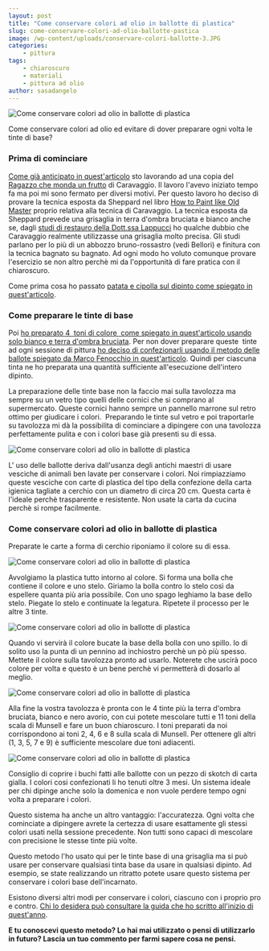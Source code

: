 ```yaml
---
layout: post
title: "Come conservare colori ad olio in ballotte di plastica"
slug: come-conservare-colori-ad-olio-ballotte-pastica
image: /wp-content/uploads/conservare-colori-ballotte-3.JPG
categories:
    - pittura
tags:
    - chiaroscuro
    - materiali
    - pittura ad olio
author: sasadangelo
---
```


![Come conservare colori ad olio in ballotte di plastica](https://www.disegnoepittura.it/wp-content/uploads/conservare-colori-ballotte-3.JPG "Come conservare colori ad olio in ballotte di plastica")

Come conservare colori ad olio ed evitare di dover preparare ogni volta le tinte di base?

### Prima di cominciare

[Come già anticipato in quest'articolo](https://www.disegnoepittura.it/tecniche-di-pittura-ad-olio-patata/) sto lavorando ad una copia del [Ragazzo che monda un frutto](https://it.wikipedia.org/wiki/Ragazzo_che_monda_un_frutto) di Caravaggio. Il lavoro l'avevo iniziato tempo fa ma poi mi sono fermato per diversi motivi. Per questo lavoro ho deciso di provare la tecnica esposta da Sheppard nel libro [How to Paint like Old Master](https://www.amazon.com/How-Paint-Like-Old-Masters/dp/082302671X) proprio relativa alla tecnica di Caravaggio. La tecnica esposta da Sheppard prevede una grisaglia in terra d'ombra bruciata e bianco anche se, dagli [studi di restauro della Dott.ssa Lappucci](http://www.robertalapucci.com/pagina-pdf/) ho qualche dubbio che Caravaggio realmente utilizzasse una grisaglia molto precisa. Gli studi parlano per lo più di un abbozzo bruno-rossastro (vedi Bellori) e finitura con la tecnica bagnato su bagnato. Ad ogni modo ho voluto comunque provare l'esercizio se non altro perchè mi da l'opportunità di fare pratica con il chiaroscuro.

Come prima cosa ho passato [patata e cipolla sul dipinto come spiegato in quest'articolo](https://www.disegnoepittura.it/tecniche-di-pittura-ad-olio-patata/).

### Come preparare le tinte di base

Poi [ho preparato 4  toni di colore  come spiegato in quest'articolo usando solo bianco e terra d'ombra bruciata](https://www.disegnoepittura.it/come-mescolare-colori-realizzare-chiaroscuro/). Per non dover preparare queste  tinte ad ogni sessione di pittura [ho deciso di confezionarli usando il metodo delle ballote spiegato da Marco Fenocchio in quest'articolo](https://www.disegnoepittura.it/come-preparavano-conservavano-colori-olio-antichi-maestri/). Quindi per ciascuna tinta ne ho preparata una quantità sufficiente all'esecuzione dell'intero dipinto.

La preparazione delle tinte base non la faccio mai sulla tavolozza ma sempre su un vetro tipo quelli delle cornici che si comprano al supermercato. Queste cornici hanno sempre un pannello marrone sul retro ottimo per giudicare i colori.  Preparando le tinte sul vetro e poi traportarle su tavolozza mi dà la possibilita di cominciare a dipingere con una tavolozza perfettamente pulita e con i colori base già presenti su di essa.

![Come conservare colori ad olio in ballotte di plastica](https://www.disegnoepittura.it/wp-content/uploads/conservare-colori-ballotte-1.jpg "Come conservare colori ad olio in ballotte di plastica")

L' uso delle ballotte deriva dall'usanza degli antichi maestri di usare vesciche di animali ben lavate per conservare i colori. Noi rimpiazziamo queste vesciche con carte di plastica del tipo della confezione della carta igienica tagliate a cerchio con un diametro di circa 20 cm. Questa carta è l'ideale perchè trasparente e resistente. Non usate la carta da cucina perchè si rompe facilmente.

### Come conservare colori ad olio in ballotte di plastica

Preparate le carte a forma di cerchio riponiamo il colore su di essa.

![Come conservare colori ad olio in ballotte di plastica](https://www.disegnoepittura.it/wp-content/uploads/conservare-colori-ballotte-2.jpg "Come conservare colori ad olio in ballotte di plastica")

Avvolgiamo la plastica tutto intorno al colore. Si forma una bolla che contiene il colore e uno stelo. Giriamo la bolla contro lo stelo così da espellere quanta più aria possibile. Con uno spago leghiamo la base dello stelo. Piegate lo stelo e continuate la legatura. Ripetete il processo per le altre 3 tinte.

![Come conservare colori ad olio in ballotte di plastica](https://www.disegnoepittura.it/wp-content/uploads/conservare-colori-ballotte-3.JPG "Come conservare colori ad olio in ballotte di plastica")

Quando vi servirà il colore bucate la base della bolla con uno spillo. Io di solito uso la punta di un pennino ad inchiostro perchè un pò più spesso. Mettete il colore sulla tavolozza pronto ad usarlo. Noterete che uscirà poco colore per volta e questo è un bene perchè vi permetterà di dosarlo al meglio.

![Come conservare colori ad olio in ballotte di plastica](https://www.disegnoepittura.it/wp-content/uploads/conservare-colori-ballotte-4.JPG "Come conservare colori ad olio in ballotte di plastica")

Alla fine la vostra tavolozza è pronta con le 4 tinte più la terra d'ombra bruciata, bianco e nero avorio, con cui potete mescolare tutti e 11 toni della scala di Munsell e fare un buon chiaroscuro. I toni preparati da noi corrispondono ai toni 2, 4, 6 e 8 sulla scala di Munsell. Per ottenere gli altri (1, 3, 5, 7 e 9) è sufficiente mescolare due toni adiacenti.

![Come conservare colori ad olio in ballotte di plastica](https://www.disegnoepittura.it/wp-content/uploads/conservare-colori-ballotte-5.JPG "Come conservare colori ad olio in ballotte di plastica")

Consiglio di coprire i buchi fatti alle ballotte con un pezzo di skotch di carta gialla. I colori cosi confezionati li ho tenuti oltre 3 mesi. Un sistema ideale per chi dipinge anche solo la domenica e non vuole perdere tempo ogni volta a preparare i colori.

Questo sistema ha anche un altro vantaggio: l'accuratezza. Ogni volta che cominciate a dipingere avrete la certezza di usare esattamente gli stessi colori usati nella sessione precedente. Non tutti sono capaci di mescolare con precisione le stesse tinte più volte.

Questo metodo l'ho usato qui per le tinte base di una grisaglia ma si può usare per conservare qualsiasi tinta base da usare in qualsiasi dipinto. Ad esempio, se state realizzando un ritratto potete usare questo sistema per conservare i colori base dell'incarnato.

Esistono diversi altri modi per conservare i colori, ciascuno con i proprio pro e contro. [Chi lo desidera può consultare la guida che ho scritto all'inizio di quest'anno](https://www.disegnoepittura.it/guida-definitiva-conservazione-colori-olio/).

**E tu conoscevi questo metodo? Lo hai mai utilizzato o pensi di utilizzarlo in futuro? Lascia un tuo commento per farmi sapere cosa ne pensi.**
